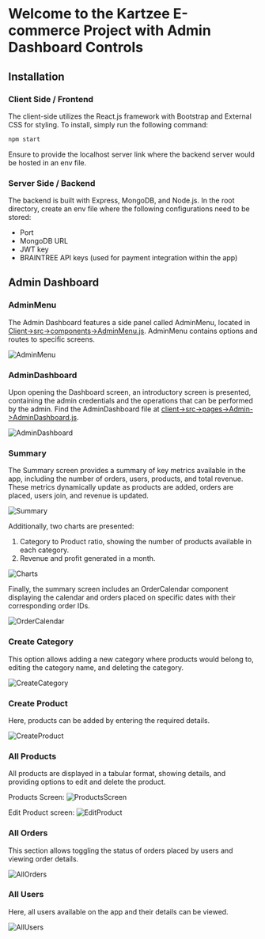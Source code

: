 # Welcome to the Kartzee E-commerce Project with Admin Dashboard Controls

## Installation

### Client Side / Frontend
The client-side utilizes the React.js framework with Bootstrap and External CSS for styling. To install, simply run the following command:
```bash
npm start
```
Ensure to provide the localhost server link where the backend server would be hosted in an env file.

### Server Side / Backend
The backend is built with Express, MongoDB, and Node.js. In the root directory, create an env file where the following configurations need to be stored:
- Port
- MongoDB URL
- JWT key
- BRAINTREE API keys (used for payment integration within the app)

## Admin Dashboard

### AdminMenu
The Admin Dashboard features a side panel called AdminMenu, located in [Client->src->components->AdminMenu.js](https://github.com/Madhwansh/Kartzee-Prod/assets/108359887/ea50e58d-525e-4159-b055-bd9597340efb). AdminMenu contains options and routes to specific screens.

![AdminMenu](https://github.com/Madhwansh/Kartzee-Prod/assets/108359887/ea50e58d-525e-4159-b055-bd9597340efb)

### AdminDashboard
Upon opening the Dashboard screen, an introductory screen is presented, containing the admin credentials and the operations that can be performed by the admin. Find the AdminDashboard file at [client->src->pages->Admin->AdminDashboard.js](https://github.com/Madhwansh/Kartzee-Prod/assets/108359887/ee190169-fedf-4e60-b362-b5eada149703).

![AdminDashboard](https://github.com/Madhwansh/Kartzee-Prod/assets/108359887/ee190169-fedf-4e60-b362-b5eada149703)

### Summary
The Summary screen provides a summary of key metrics available in the app, including the number of orders, users, products, and total revenue. These metrics dynamically update as products are added, orders are placed, users join, and revenue is updated.

![Summary](https://github.com/Madhwansh/Kartzee-Prod/assets/108359887/b013a03e-ca49-4297-9834-b776f65c088b)

Additionally, two charts are presented:
1. Category to Product ratio, showing the number of products available in each category.
2. Revenue and profit generated in a month.

![Charts](https://github.com/Madhwansh/Kartzee-Prod/assets/108359887/20649cf2-e41c-482f-aefc-bee947ce0073)

Finally, the summary screen includes an OrderCalendar component displaying the calendar and orders placed on specific dates with their corresponding order IDs.

![OrderCalendar](https://github.com/Madhwansh/Kartzee-Prod/assets/108359887/55e5399c-7129-40cc-b2d8-d3e9949125f8)

### Create Category
This option allows adding a new category where products would belong to, editing the category name, and deleting the category.

![CreateCategory](https://github.com/Madhwansh/Kartzee-Prod/assets/108359887/90d3d479-dfe6-4e29-9441-2d0df4ab22e2)

### Create Product
Here, products can be added by entering the required details.

![CreateProduct](https://github.com/Madhwansh/Kartzee-Prod/assets/108359887/188ad785-1501-4992-a229-70e8d40d3459)

### All Products
All products are displayed in a tabular format, showing details, and providing options to edit and delete the product.

Products Screen:
![ProductsScreen](https://github.com/Madhwansh/Kartzee-Prod/assets/108359887/eb9b1054-fd01-44e1-8795-c672b50c2384)

Edit Product screen:
![EditProduct](https://github.com/Madhwansh/Kartzee-Prod/assets/108359887/c86ccae6-6d93-49f0-b702-2027b7241e3e)

### All Orders
This section allows toggling the status of orders placed by users and viewing order details.

![AllOrders](https://github.com/Madhwansh/Kartzee-Prod/assets/108359887/6e8329d4-b26b-4428-9592-61389deaab89)

### All Users
Here, all users available on the app and their details can be viewed.

![AllUsers](https://github.com/Madhwansh/Kartzee-Prod/assets/108359887/b655ae6d-10eb-41bd-8253-a27fd280503f)
